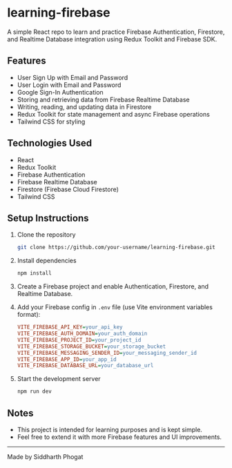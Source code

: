 # learning-firebase

A simple React repo to learn and practice Firebase Authentication, Firestore, and Realtime Database integration using Redux Toolkit and Firebase SDK.

## Features

- User Sign Up with Email and Password
- User Login with Email and Password
- Google Sign-In Authentication
- Storing and retrieving data from Firebase Realtime Database
- Writing, reading, and updating data in Firestore
- Redux Toolkit for state management and async Firebase operations
- Tailwind CSS for styling

## Technologies Used

- React
- Redux Toolkit
- Firebase Authentication
- Firebase Realtime Database
- Firestore (Firebase Cloud Firestore)
- Tailwind CSS

## Setup Instructions

1. Clone the repository

   ```bash
   git clone https://github.com/your-username/learning-firebase.git
   ```

2. Install dependencies

   ```bash
   npm install
   ```

3. Create a Firebase project and enable Authentication, Firestore, and Realtime Database.

4. Add your Firebase config in `.env` file (use Vite environment variables format):

   ```ini
   VITE_FIREBASE_API_KEY=your_api_key
   VITE_FIREBASE_AUTH_DOMAIN=your_auth_domain
   VITE_FIREBASE_PROJECT_ID=your_project_id
   VITE_FIREBASE_STORAGE_BUCKET=your_storage_bucket
   VITE_FIREBASE_MESSAGING_SENDER_ID=your_messaging_sender_id
   VITE_FIREBASE_APP_ID=your_app_id
   VITE_FIREBASE_DATABASE_URL=your_database_url
   ```

5. Start the development server

   ```bash
   npm run dev
   ```

## Notes

- This project is intended for learning purposes and is kept simple.
- Feel free to extend it with more Firebase features and UI improvements.

---

Made by Siddharth Phogat
